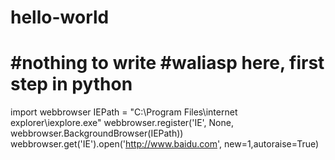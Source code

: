 # hello-world
#nothing to write
#waliasp here, first step in python
========================

import webbrowser
IEPath = "C:\Program Files\internet explorer\iexplore.exe"
webbrowser.register('IE', None, webbrowser.BackgroundBrowser(IEPath))
webbrowser.get('IE').open('http://www.baidu.com', new=1,autoraise=True)

